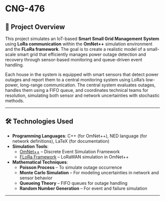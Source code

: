 # CNG-476

## 📘 Project Overview

This project simulates an IoT-based **Smart Small Grid Management System** using **LoRa communication** within the **OmNet++** simulation environment and the **FLoRa framework**. The goal is to create a realistic model of a small-scale smart grid that efficiently manages power outage detection and recovery through sensor-based monitoring and queue-driven event handling.

Each house in the system is equipped with smart sensors that detect power outages and report them to a central monitoring system using LoRa’s low-power, long-range communication. The central system evaluates outages, handles them using a FIFO queue, and coordinates technical teams for resolution, simulating both sensor and network uncertainties with stochastic methods.

---

## 🛠️ Technologies Used

- **Programming Languages**: C++ (for OmNet++), NED language (for network definitions), LaTeX (for documentation)
- **Simulation Tools**:
  - [OmNet++](https://omnetpp.org) – Discrete Event Simulation Framework
  - [FLoRa Framework](https://github.com/katharinalab/FLoRa) – LoRaWAN simulation in OmNet++
- **Mathematical Techniques**:
  - **Poisson Process** – To simulate outage occurrence
  - **Monte Carlo Simulation** – For modeling uncertainties in network and sensor behavior
  - **Queueing Theory** – FIFO queues for outage handling
  - **Random Number Generation** – For event and failure simulation

---

